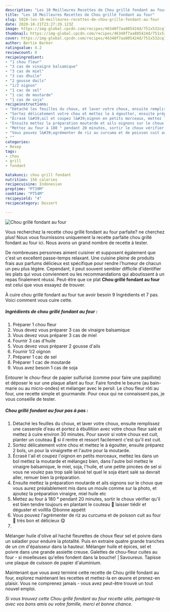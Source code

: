 ```yaml
---
description: "Les 10 Meilleures Recettes de Chou grillé fondant au four"
title: "Les 10 Meilleures Recettes de Chou grillé fondant au four"
slug: 5028-les-10-meilleures-recettes-de-chou-grille-fondant-au-four
date: 2020-10-21T23:27:29.123Z
image: https://img-global.cpcdn.com/recipes/46340f7aa805424d/751x532cq70/chou-grille-fondant-au-four-photo-principale-de-la-recette.jpg
thumbnail: https://img-global.cpcdn.com/recipes/46340f7aa805424d/751x532cq70/chou-grille-fondant-au-four-photo-principale-de-la-recette.jpg
cover: https://img-global.cpcdn.com/recipes/46340f7aa805424d/751x532cq70/chou-grille-fondant-au-four-photo-principale-de-la-recette.jpg
author: Bertie Barker
ratingvalue: 4.2
reviewcount: 8
recipeingredient:
- "1 chou fleur"
- "3 cas de vinaigre balsamique"
- "3 cas de miel"
- "3 cas dhuile"
- "2 gousse dails"
- "1/2 oignon"
- "1 cac de sel"
- "1 cac de moutarde"
- "1 cas de soja"
recipeinstructions:
- "Détaché les feuilles du choux, et laver votre choux, ensuite remplissez une casserole d&#39;eau et portez à ébullition avec votre choux fleur salé et mettez à cuire environ 30 minutes. Pour savoir si votre choux est cuit, planter un couteau 🔪 si il rentre et ressort facilement c&#39;est qu&#39;il est cuit."
- "Sortez délicatement votre chou et mettez le à égoutter, ensuite préparez 2 bols, un pour la vinaigrette et l&#39;autre pour la moutarde."
- "Écrasé l&#39;ail et coupez l&#39;oignon en petits morceaux, mettez les dans un bol mettez la moutarde et mélangez bien, dans l&#39;autre bol mettez le vinaigre balsamique, le miel, soja, l&#39;huile, et une petite pincées de sel si vous ne voulez pas trop salè laissé tel quel le soja étant salé sa devrait aller, remuer bien la préparation."
- "Ensuite mettez la préparation moutarde et ails oignons sur le choux que vous aurez préalablement mis dans un moule comme sur la photo, et ajoutez la préparation vinaigre, miel huile etc"
- "Mettez au four à 180 ° pendant 20 minutes, sortir le choux vérifier qu&#39;il est bien tendre toujours en plantant le couteau 🔪 laisser tiédir et déguster et voilllla 😊bonne appétit"
- "Vous pouvez l&#39;agrémenter de riz au curcuma et de poisson cuit au four 🐠 très bon et délicieux 😋"
- ""
categories:
- Resep
tags:
- chou
- grill
- fondant

katakunci: chou grill fondant 
nutrition: 156 calories
recipecuisine: Indonesian
preptime: "PT39M"
cooktime: "PT54M"
recipeyield: "4"
recipecategory: Dessert

---
```



![Chou grillé fondant au four](https://img-global.cpcdn.com/recipes/46340f7aa805424d/751x532cq70/chou-grille-fondant-au-four-photo-principale-de-la-recette.jpg)

Vous recherchez la recette chou grillé fondant au four parfaite? ne cherchez plus! Nous vous fournissons uniquement la recette parfaite chou grillé fondant au four ici. Nous avons un grand nombre de recette à tester.

De nombreuses personnes aiment cuisiner et supposent également que c'est un excellent passe-temps relaxant. Une cuisine pleine de produits frais aux parfums délicieux est spécifique pour rendre l'humeur de chacun un peu plus légère. Cependant, il peut souvent sembler difficile d'identifier les plats qui vous conviennent ou les recommandations qui aboutissent à un repas finalement réussi. Peut-être que ce plat <strong> Chou grillé fondant au four </strong> est celui que vous essayez de trouver.

<!--inarticleads1-->

À cuire chou grillé fondant au four tue avoir besoin 9 Ingrédients et 7 pas. Voici comment vous cuire cette.

##### Ingrédients de chou grillé fondant au four :

1. Préparer 1 chou fleur
1. Vous devez vous préparer 3 cas de vinaigre balsamique
1. Vous devez vous préparer 3 cas de miel
1. Fournir 3 cas d&#39;huile
1. Vous devez vous préparer 2 gousse d&#39;ails
1. Fournir 1/2 oignon
1. Préparer 1 cac de sel
1. Préparer 1 cac de moutarde
1. Vous avez besoin 1 cas de soja


Entourer le chou-fleur de papier sulfurisé (comme pour faire une papillote) et déposer le sur une plaque allant au four. Faire fondre le beurre (au bain-marie ou au micro-ondes) et mélanger avec le persil. Le chou fleur rôti au four, une recette simple et gourmande. Pour ceux qui ne connaissent pas, je vous conseille de tester. 

<!--inarticleads2-->

##### Chou grillé fondant au four pas à pas :

1. Détaché les feuilles du choux, et laver votre choux, ensuite remplissez une casserole d&#39;eau et portez à ébullition avec votre choux fleur salé et mettez à cuire environ 30 minutes. Pour savoir si votre choux est cuit, planter un couteau 🔪 si il rentre et ressort facilement c&#39;est qu&#39;il est cuit.
1. Sortez délicatement votre chou et mettez le à égoutter, ensuite préparez 2 bols, un pour la vinaigrette et l&#39;autre pour la moutarde.
1. Écrasé l&#39;ail et coupez l&#39;oignon en petits morceaux, mettez les dans un bol mettez la moutarde et mélangez bien, dans l&#39;autre bol mettez le vinaigre balsamique, le miel, soja, l&#39;huile, et une petite pincées de sel si vous ne voulez pas trop salè laissé tel quel le soja étant salé sa devrait aller, remuer bien la préparation.
1. Ensuite mettez la préparation moutarde et ails oignons sur le choux que vous aurez préalablement mis dans un moule comme sur la photo, et ajoutez la préparation vinaigre, miel huile etc
1. Mettez au four à 180 ° pendant 20 minutes, sortir le choux vérifier qu&#39;il est bien tendre toujours en plantant le couteau 🔪 laisser tiédir et déguster et voilllla 😊bonne appétit
1. Vous pouvez l&#39;agrémenter de riz au curcuma et de poisson cuit au four 🐠 très bon et délicieux 😋
1. 


Mélanger huile d&#39;olive ail haché fleurettes de choux fleur sel et poivre dans un saladier pour enduire la ptotalité. Puis en extraire quatre grande tranches de un cm d&#39;épaisseur dans la hauteur. Mélanger huile et épices, sel et poivre dans une grande assiette creuse. Galettes de chou-fleur cuites au four - si moelleuses qu&#39;elles fondent dans la bouche! │Savoureux. Tapisse une plaque de cuisson de papier d&#39;aluminium. 

<!--inarticleads1-->

<p>
Maintenant que vous avez terminé cette recette de Chou grillé fondant au four, explorez maintenant les recettes et mettez-la en œuvre et prenez-en plaisir. Vous ne comprenez jamais - vous avez peut-être trouvé un tout nouvel emploi.
</p>

<p>
<i>Si vous trouvez cette Chou grillé fondant au four recette utile, partagez-la avec vos bons amis ou votre famille, merci et bonne chance.</i>
</p>
